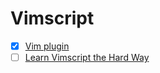 # Vimscript

- [x] [Vim plugin](/vimscript/plugin)
- [ ] [Learn Vimscript the Hard Way](/vimscript/vimscript-the-hard-way)
